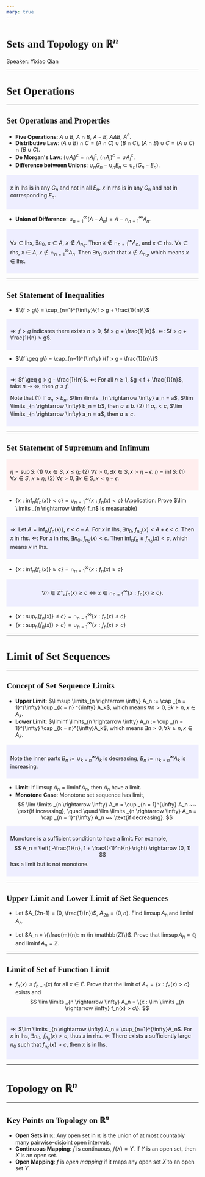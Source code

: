 ```yaml
---
marp: true
---
```

<style>
  section {
    font-family: 'LXGW Bright';
  }

  h1, h2, h3 {
    font-family: 'LXGW Bright';
  }
</style>
<style>
img[alt~="center"] {
  display: block;
  margin: 0 auto;
}
</style>
<style>
.note {
  background-color: #eef;
  padding: 10px;
  margin: 10px 0;
  text-align: left;
}
.trick {
  background-color: #fee;
  padding: 10px;
  margin: 10px 0;
  text-align: left;
}
</style>

# Sets and Topology on $\mathbb{R}^n$

Speaker: Yixiao Qian

---

# Set Operations

---

## Set Operations and Properties

- **Five Operations**: $A \cup B$, $A \cap B$, $A - B$, $A \Delta B$, $A^c$.
- **Distributive Law**: $(A \cup B) \cap C = (A \cap C) \cup (B \cap C)$, $(A \cap B) \cup C = (A \cup C) \cap (B \cup C)$.
- **De Morgan's Law**: $(\cup A_i)^c = \cap A_i^c$, $(\cap A_i)^c = \cup A_i^c$.
- **Difference between Unions**: $\cup_n G_n - \cup_n E_n \subset \cup_n (G_n - E_n)$.

<div class=note>

$x$ in lhs is in any $G_n$ and not in all $E_n$. $x$ in rhs is in any $G_n$ and not in corresponding $E_n$.
</div>

- **Union of Difference**: $\cup_{n=1}^{\infty}(A - A_n) = A - \cap_{n=1}^{\infty}A_n$.

<div class=note>

$\forall x \in \text{lhs}$, $\exists n_0$, $x \in A$, $x \not\in A_{n_0}$. Then $x \not \in \cap_{n=1}^{\infty}A_n$, and $x \in \text{rhs}$.
$\forall x \in \text{rhs}$, $x \in A$, $x \not\in \cap_{n=1}^{\infty}A_n$. Then $\exists n_0$ such that $x \not \in A_{n_0}$, which means $x \in \text{lhs}$.
</div>

---

## Set Statement of Inequalities

- $\{f > g\} = \cup_{n=1}^{\infty}\{f > g + \frac{1}{n}\}$

<div class=note>

$\Rightarrow$: $f> g$ indicates there exists $n > 0$, $f > g + \frac{1}{n}$.
$\Leftarrow$: $f > g + \frac{1}{n} > g$.

</div>

- $\{f \geq g\} = \cap_{n=1}^{\infty} \{f > g - \frac{1}{n}\}$

<div class=note>

$\Rightarrow$: $f \geq g > g - \frac{1}{n}$.
$\Leftarrow$: For all $n \geq 1$, $g < f + \frac{1}{n}$, take $n \rightarrow \infty$, then $g \leq f$.

Note that
(1) If $a_n > b_n$, $\lim \limits _{n \rightarrow \infty} a_n = a$, $\lim \limits _{n \rightarrow \infty} b_n = b$, then $a \geq b$.
(2) If $a_n < c$, $\lim \limits _{n \rightarrow \infty} a_n = a$, then $a \leq c$.

</div>

---

## Set Statement of Supremum and Infimum

<div class=trick>

$\eta = \sup S$: (1) $\forall x \in S$, $x \leq \eta$; (2) $\forall \epsilon > 0, \exists x \in S, x > \eta - \epsilon$.
$\eta = \inf S$: (1) $\forall x \in S$, $x \geq \eta$; (2) $\forall \epsilon > 0, \exists x \in S, x < \eta + \epsilon$.

</div>

- $\{x: \inf_n \{f_n(x)\} < c\} = \cup _{n = 1}^{\infty} \{x: f_n(x) < c\}$ (Application: Prove $\lim \limits _{n \rightarrow \infty} f_n$ is measurable)

<div class=note>

$\Rightarrow$: Let $A = \inf_n \{f_n(x)\}$, $\epsilon < c - A$. For $x$ in lhs, $\exists n_0$, $f_{n_0}(x) < A + \epsilon < c$. Then $x$ in rhs.
$\Leftarrow$: For $x$ in rhs, $\exists n_0$, $f_{n_0}(x) < c$. Then $\inf_n f_n \leq f_{n_0}(x) < c$, which means $x$ in lhs.
</div>

- $\{x: \inf_n \{f_n(x)\} \geq c\} = \cap _{n = 1}^{\infty} \{x: f_n(x) \geq c\}$

<div class=note>

$$
\forall n \in \mathbb{Z}^+, f_n(x) \geq c
\Leftrightarrow x \in \cap_{n = 1}^{\infty} \{x: f_n(x) \geq c\}.
$$

</div>

- $\{x: \sup_n \{f_n(x)\} \leq c\} = \cap _{n = 1}^{\infty} \{x: f_n(x) \leq c\}$
- $\{x: \sup_n \{f_n(x)\} > c\} = \cup _{n = 1}^{\infty} \{x: f_n(x) > c\}$

---

# Limit of Set Sequences

---

## Concept of Set Sequence Limits

- **Upper Limit**: $\limsup \limits_{n \rightarrow \infty} A_n := \cap _{n = 1}^{\infty} \cup _{k = n} ^{\infty} A_k$, which means $\forall n > 0, \exists k \geq n, x \in A_k$.
- **Lower Limit**: $\liminf \limits_{n \rightarrow \infty} A_n := \cup _{n = 1}^{\infty} \cap _{k = n}^{\infty}A_k$, which means $\exists n > 0, \forall k \geq n, x \in A_k$.

<div class=note>

Note the inner parts $B_n := \cup_{k=n}^{\infty} A_k$ is decreasing, $B_n := \cap_{k=n}^{\infty}A_k$ is increasing.

</div>

- **Limit**: If $\limsup A_n = \liminf A_n$, then $A_n$ have a limit.
- **Monotone Case**: Monotone set sequence has limit, 
$$
\lim \limits _{n \rightarrow \infty} A_n = \cup _{n = 1}^{\infty} A_n ~~  \text{if increasing},
\quad \quad
\lim \limits _{n \rightarrow \infty} A_n = \cap _{n = 1}^{\infty} A_n ~~  \text{if decreasing}.
$$

<div class=note>

Monotone is a sufficient condition to have a limit. For example,
$$ A_n = \left( -\frac{1}{n}, 1 + \frac{(-1)^n}{n} \right) \rightarrow (0, 1) $$
has a limit but is not monotone.
</div>

---

## Upper Limit and Lower Limit of Set Sequences

- Let $A_{2n-1} = (0, \frac{1}{n})$, $A_{2n} = (0, n)$. Find $\limsup A_n$ and $\liminf A_n$.

- Let $A_n = \{\frac{m}{n}: m \in \mathbb{Z}\}$. Prove that $\limsup A_n = \mathbb{Q}$ and $\liminf A_n = \mathbb{Z}$.


---

## Limit of Set of Function Limit

- $f_n(x) \leq f_{n+1}(x)$ for all $x \in E$. Prove that the limit of $A_n = \{x : f_n(x) > c\}$ exists and
$$ \lim \limits _{n \rightarrow \infty} A_n = \{x : \lim \limits _{n \rightarrow \infty} f_n(x) > c\}. $$

<div class=note>

$\Rightarrow$: $\lim \limits _{n \rightarrow \infty} A_n = \cup_{n=1}^{\infty}A_n$. For $x$ in lhs, $\exists n_0$, $f_{n_0}(x) > c$, thus $x$ in rhs.
$\Leftarrow$: There exists a sufficiently large $n_0$ such that $f_{n_0}(x) > c$, then $x$ is in lhs.
</div>

---

# Topology on $\mathbb{R}^n$

---

## Key Points on Topology on $\mathbb{R}^n$

- **Open Sets in $\mathbb{R}$**: Any open set in $\mathbb{R}$ is the union of at most countably many pairwise-disjoint open intervals.
- **Continuous Mapping**: $f$ is continuous, $f(X) = Y$. If $Y$ is an open set, then $X$ is an open set.
- **Open Mapping**: $f$ is *open mapping* if it maps any open set $X$ to an open set $Y$.

